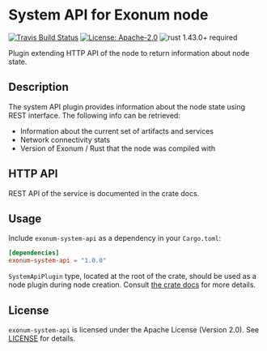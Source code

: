 # System API for Exonum node

[![Travis Build Status](https://img.shields.io/travis/exonum/exonum/master.svg?label=Linux%20Build)](https://travis-ci.com/exonum/exonum)
[![License: Apache-2.0](https://img.shields.io/github/license/exonum/exonum.svg)](https://github.com/exonum/exonum/blob/master/LICENSE)
![rust 1.43.0+ required](https://img.shields.io/badge/rust-1.43.0+-blue.svg?label=Required%20Rust)

Plugin extending HTTP API of the node to return information about node state.

## Description

The system API plugin provides information about the node state using REST interface.
The following info can be retrieved:

- Information about the current set of artifacts and services
- Network connectivity stats
- Version of Exonum / Rust that the node was compiled with

## HTTP API

REST API of the service is documented in the crate docs.

## Usage

Include `exonum-system-api` as a dependency in your `Cargo.toml`:

```toml
[dependencies]
exonum-system-api = "1.0.0"
```

`SystemApiPlugin` type, located at the root of the crate, should be used
as a node plugin during node creation.
Consult [the crate docs](https://docs.rs/exonum-system-api) for more details.

## License

`exonum-system-api` is licensed under the Apache License (Version 2.0).
See [LICENSE](LICENSE) for details.

